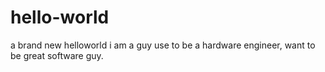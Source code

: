 # hello-world
a brand new helloworld
i am a guy use to be a hardware engineer, want to be great software guy.
